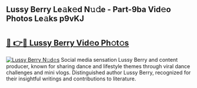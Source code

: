 ## Lussy Berry Le𝚊k𝚎d N𝚞𝚍e - Part-9ba Vid𝚎o Photos Le𝚊ks p9vKJ

# <h2><a href="http://fbetigu.evod.top/?m=Lussy+Berry">🔗 👉🔴 Lussy Berry Vid𝚎o Ph𝚘t𝚘s</a></h2>

[![Lussy Berry N𝚞d𝚎s](https://i.imgur.com/8V9OHl7.gif)](http://fbetigu.evod.top/?m=Lussy+Berry)
Social media sensation Lussy Berry and content producer, known for sharing dance and lifestyle themes through viral dance challenges and mini vlogs. Distinguished author Lussy Berry, recognized for their insightful writings and contributions to literature. 

